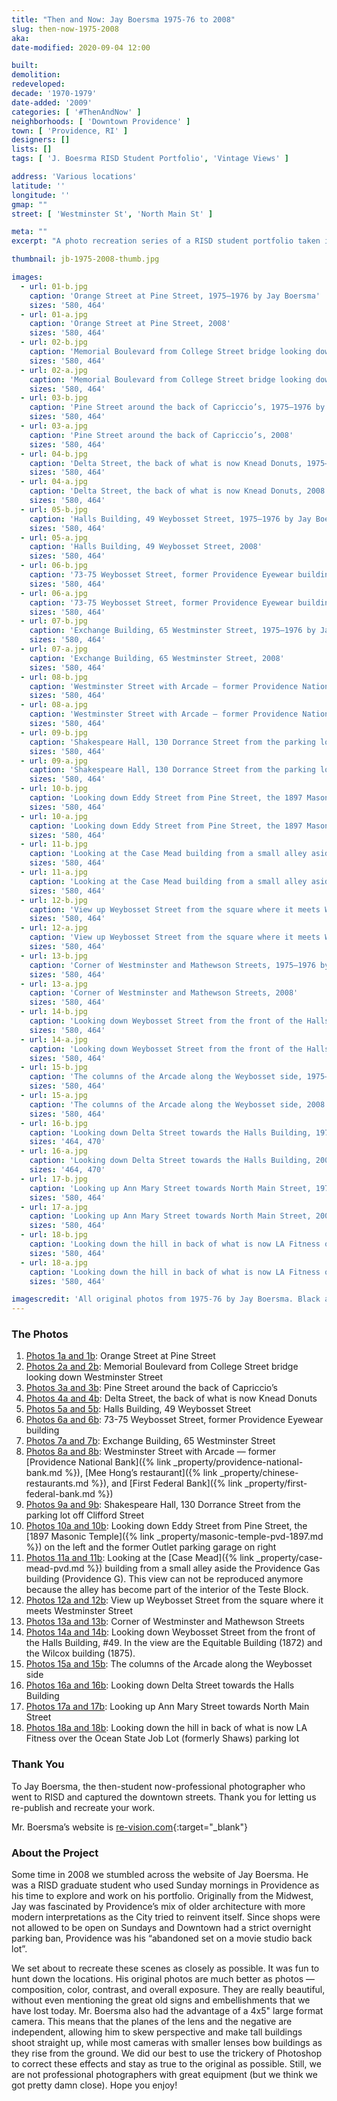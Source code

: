 ```yaml
---
title: "Then and Now: Jay Boersma 1975-76 to 2008"
slug: then-now-1975-2008
aka: 
date-modified: 2020-09-04 12:00

built: 
demolition: 
redeveloped: 
decade: '1970-1979'
date-added: '2009'
categories: [ '#ThenAndNow' ]
neighborhoods: [ 'Downtown Providence' ]
town: [ 'Providence, RI' ]
designers: []
lists: []
tags: [ 'J. Boesrma RISD Student Portfolio', 'Vintage Views' ]

address: 'Various locations'
latitude: ''
longitude: ''
gmap: ""
street: [ 'Westminster St', 'North Main St' ]

meta: ""
excerpt: "A photo recreation series of a RISD student portfolio taken in 1975 and 1976 — recreated in 2008"

thumbnail: jb-1975-2008-thumb.jpg

images:
  - url: 01-b.jpg
    caption: 'Orange Street at Pine Street, 1975–1976 by Jay Boersma'
    sizes: '580, 464'
  - url: 01-a.jpg
    caption: 'Orange Street at Pine Street, 2008'
    sizes: '580, 464'
  - url: 02-b.jpg
    caption: 'Memorial Boulevard from College Street bridge looking down Westminster Street, 1975–1976 by Jay Boersma'
    sizes: '580, 464'
  - url: 02-a.jpg
    caption: 'Memorial Boulevard from College Street bridge looking down Westminster Street, 2008'
    sizes: '580, 464'
  - url: 03-b.jpg
    caption: 'Pine Street around the back of Capriccio’s, 1975–1976 by Jay Boersma'
    sizes: '580, 464'
  - url: 03-a.jpg
    caption: 'Pine Street around the back of Capriccio’s, 2008'
    sizes: '580, 464'
  - url: 04-b.jpg
    caption: 'Delta Street, the back of what is now Knead Donuts, 1975–1976 by Jay Boersma'
    sizes: '580, 464'
  - url: 04-a.jpg
    caption: 'Delta Street, the back of what is now Knead Donuts, 2008'
    sizes: '580, 464'
  - url: 05-b.jpg
    caption: 'Halls Building, 49 Weybosset Street, 1975–1976 by Jay Boersma'
    sizes: '580, 464'
  - url: 05-a.jpg
    caption: 'Halls Building, 49 Weybosset Street, 2008'
    sizes: '580, 464'
  - url: 06-b.jpg
    caption: '73-75 Weybosset Street, former Providence Eyewear building, 1975–1976 by Jay Boersma'
    sizes: '580, 464'
  - url: 06-a.jpg
    caption: '73-75 Weybosset Street, former Providence Eyewear building, 2008'
    sizes: '580, 464'
  - url: 07-b.jpg
    caption: 'Exchange Building, 65 Westminster Street, 1975–1976 by Jay Boersma'
    sizes: '580, 464'
  - url: 07-a.jpg
    caption: 'Exchange Building, 65 Westminster Street, 2008'
    sizes: '580, 464'
  - url: 08-b.jpg
    caption: 'Westminster Street with Arcade — former Providence National Bank, Mee Hong’s restaurant, and First Federal Bank, 1975–1976 by Jay Boersma'
    sizes: '580, 464'
  - url: 08-a.jpg
    caption: 'Westminster Street with Arcade — former Providence National Bank, Mee Hong’s restaurant, and First Federal Bank, 2008'
    sizes: '580, 464'
  - url: 09-b.jpg
    caption: 'Shakespeare Hall, 130 Dorrance Street from the parking lot off Clifford Street, 1975–1976 by Jay Boersma'
    sizes: '580, 464'
  - url: 09-a.jpg
    caption: 'Shakespeare Hall, 130 Dorrance Street from the parking lot off Clifford Street, 2008'
    sizes: '580, 464'
  - url: 10-b.jpg
    caption: 'Looking down Eddy Street from Pine Street, the 1897 Masonic Temple on the left and the former Outlet parking garage on right, 1975–1976 by Jay Boersma'
    sizes: '580, 464'
  - url: 10-a.jpg
    caption: 'Looking down Eddy Street from Pine Street, the 1897 Masonic Temple on the left and the former Outlet parking garage on right, 2008'
    sizes: '580, 464'
  - url: 11-b.jpg
    caption: 'Looking at the Case Mead building from a small alley aside the Providence Gas building (Providence G). This view can not be reproduced anymore because the alley has become part of the interior of the Teste Block, 1975–1976 by Jay Boersma'
    sizes: '580, 464'
  - url: 11-a.jpg
    caption: 'Looking at the Case Mead building from a small alley aside the Providence Gas building (Providence G). This view can not be reproduced anymore because the alley has become part of the interior of the Teste Block, 2008'
    sizes: '580, 464'
  - url: 12-b.jpg
    caption: 'View up Weybosset Street from the square where it meets Westminster Street, 1975–1976 by Jay Boersma'
    sizes: '580, 464'
  - url: 12-a.jpg
    caption: 'View up Weybosset Street from the square where it meets Westminster Street, 2008'
    sizes: '580, 464'
  - url: 13-b.jpg
    caption: 'Corner of Westminster and Mathewson Streets, 1975–1976 by Jay Boersma'
    sizes: '580, 464'
  - url: 13-a.jpg
    caption: 'Corner of Westminster and Mathewson Streets, 2008'
    sizes: '580, 464'
  - url: 14-b.jpg
    caption: 'Looking down Weybosset Street from the front of the Halls Building, #49. In the view are the Equitable Building (1872) and the Wilcox building (1875), 1975–1976 by Jay Boersma'
    sizes: '580, 464'
  - url: 14-a.jpg
    caption: 'Looking down Weybosset Street from the front of the Halls Building, #49. In the view are the Equitable Building (1872) and the Wilcox building (1875), 2008'
    sizes: '580, 464'
  - url: 15-b.jpg
    caption: 'The columns of the Arcade along the Weybosset side, 1975–1976 by Jay Boersma'
    sizes: '580, 464'
  - url: 15-a.jpg
    caption: 'The columns of the Arcade along the Weybosset side, 2008'
    sizes: '580, 464'
  - url: 16-b.jpg
    caption: 'Looking down Delta Street towards the Halls Building, 1975–1976 by Jay Boersma'
    sizes: '464, 470'
  - url: 16-a.jpg
    caption: 'Looking down Delta Street towards the Halls Building, 2008'
    sizes: '464, 470'
  - url: 17-b.jpg
    caption: 'Looking up Ann Mary Street towards North Main Street, 1975–1976 by Jay Boersma'
    sizes: '580, 464'
  - url: 17-a.jpg
    caption: 'Looking up Ann Mary Street towards North Main Street, 2008'
    sizes: '580, 464'
  - url: 18-b.jpg
    caption: 'Looking down the hill in back of what is now LA Fitness over the Ocean State Job Lot (formerly Shaws) parking lot, 1975–1976 by Jay Boersma'
    sizes: '580, 464'
  - url: 18-a.jpg
    caption: 'Looking down the hill in back of what is now LA Fitness over the Ocean State Job Lot (formerly Shaws) parking lot, 2008'
    sizes: '580, 464'

imagescredit: 'All original photos from 1975-76 by Jay Boersma. Black and white are 1975, color are 1976.'
---
```


### The Photos

1. [Photos 1a and 1b](#photo-01-b): Orange Street at Pine Street
1. [Photos 2a and 2b](#photo-02-b): Memorial Boulevard from College Street bridge looking down Westminster Street
1. [Photos 3a and 3b](#photo-03-b): Pine Street around the back of Capriccio’s
1. [Photos 4a and 4b](#photo-04-b): Delta Street, the back of what is now Knead Donuts
1. [Photos 5a and 5b](#photo-05-b): Halls Building, 49 Weybosset Street
1. [Photos 6a and 6b](#photo-06-b): 73-75 Weybosset Street, former Providence Eyewear building
1. [Photos 7a and 7b](#photo-07-b): Exchange Building, 65 Westminster Street
1. [Photos 8a and 8b](#photo-08-b): Westminster Street with Arcade — former [Providence National Bank]({% link _property/providence-national-bank.md %}), [Mee Hong’s restaurant]({% link _property/chinese-restaurants.md %}), and [First Federal Bank]({% link _property/first-federal-bank.md %})
1. [Photos 9a and 9b](#photo-09-b): Shakespeare Hall, 130 Dorrance Street from the parking lot off Clifford Street
1. [Photos 10a and 10b](#photo-10-b): Looking down Eddy Street from Pine Street, the [1897 Masonic Temple]({% link _property/masonic-temple-pvd-1897.md %}) on the left and the former Outlet parking garage on right
1. [Photos 11a and 11b](#photo-11-b): Looking at the [Case Mead]({% link _property/case-mead-pvd.md %}) building from a small alley aside the Providence Gas building (Providence G). This view can not be reproduced anymore because the alley has become part of the interior of the Teste Block.
1. [Photos 12a and 12b](#photo-12-b): View up Weybosset Street from the square where it meets Westminster Street
1. [Photos 13a and 13b](#photo-13-b): Corner of Westminster and Mathewson Streets
1. [Photos 14a and 14b](#photo-14-b): Looking down Weybosset Street from the front of the Halls Building, #49. In the view are the Equitable Building (1872) and the Wilcox building (1875).
1. [Photos 15a and 15b](#photo-15-b): The columns of the Arcade along the Weybosset side
1. [Photos 16a and 16b](#photo-16-b): Looking down Delta Street towards the Halls Building
1. [Photos 17a and 17b](#photo-17-b): Looking up Ann Mary Street towards North Main Street
1. [Photos 18a and 18b](#photo-18-b): Looking down the hill in back of what is now LA Fitness over the Ocean State Job Lot (formerly Shaws) parking lot


### Thank You

To Jay Boersma, the then-student now-professional photographer who went to <span class="abbr">RISD</span> and captured the downtown streets. Thank you for letting us re-publish and recreate your work. 

Mr. Boersma’s website is [re-vision.com](//www.re-vision.com){:target="_blank"}


### About the Project

Some time in 2008 we stumbled across the website of Jay Boersma. He was a <span class="abbr">RISD</span> graduate student who used Sunday mornings in Providence as his time to explore and work on his portfolio. Originally from the Midwest, Jay was fascinated by Providence’s mix of older architecture with more modern interpretations as the City tried to reinvent itself. Since shops were not allowed to be open on Sundays and Downtown had a strict overnight parking ban, Providence was his “abandoned set on a movie studio back lot”.

We set about to recreate these scenes as closely as possible. It was fun to hunt down the locations. His original photos are much better as photos — composition, color, contrast, and overall exposure. They are really beautiful, without even mentioning the great old signs and embellishments that we have lost today. Mr. Boersma also had the advantage of a 4x5" large format camera. This means that the planes of the lens and the negative are independent, allowing him to skew perspective and make tall buildings shoot straight up, while most cameras with smaller lenses bow buildings as they rise from the ground. We did our best to use the trickery of Photoshop to correct these effects and stay as true to the original as possible. Still, we are not professional photographers with great equipment (but we think we got pretty damn close). Hope you enjoy!
